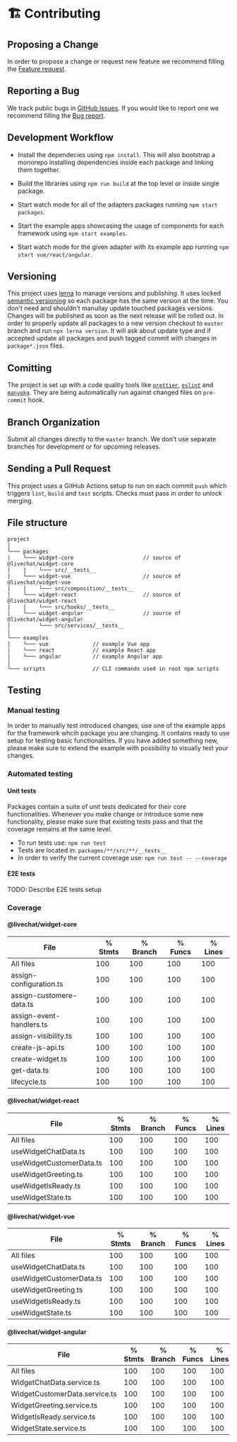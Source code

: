 # 🏗 Contributing

## Proposing a Change

In order to propose a change or request new feature we recommend filling the [Feature request](https://github.com/livechat/chat-widget-adapters/issues/new/choose).

## Reporting a Bug

We track public bugs in [GitHub Issues](https://github.com/livechat/chat-widget-adapters/issues). If you would like to report one we recommend filling the [Bug report](https://github.com/livechat/chat-widget-adapters/issues/new/choose).

## Development Workflow

- Install the dependecies using `npm install`. This will also bootstrap a monorepo installing dependencies inside each package and linking them together.

- Build the libraries using `npm run build` at the top level or inside single package.

- Start watch mode for all of the adapters packages running `npm start packages`.

- Start the example apps showcasing the usage of components for each framework using `npm start examples`.

- Start watch mode for the given adapter with its example app running `npm start vue/react/angular`.

## Versioning

This project uses [lerna](https://lerna.js.org/) to manage versions and publishing. It uses locked [semantic versioning](https://semver.org/) so each package has the same version at the time. You don't need and shouldn't manullay update touched packages versions. Changes will be published as soon as the next release will be rolled out. In order to properly update all packages to a new version checkout to `master` branch and run `npx lerna version`. It will ask about update type and if accepted update all packages and push tagged commit with changes in `package*.json` files.

## Comitting

The project is set up with a code quality tools like [`prettier`](https://npm.im/prettier), [`eslint`](https://npm.im/eslint) and [`manypkg`](https://npm.im/@manypkg/cli). They are being automatically run against changed files on `pre-commit` hook.

## Branch Organization

Submit all changes directly to the `master` branch. We don’t use separate branches for development or for upcoming releases.

## Sending a Pull Request

This project uses a GitHub Actions setup to run on each commit `push` which triggers `lint`, `build` and `test` scripts. Checks must pass in order to unlock merging.

## File structure

```
project
|
└─── packages
|    └─── widget-core                      // source of @livechat/widget-core
|    |    └─── src/__tests__
|    └─── widget-vue                       // source of @livechat/widget-vue
|    |    └─── src/composition/__tests__
|    └─── widget-react                     // source of @livechat/widget-react
|    |    └─── src/hooks/__tests__
|    └─── widget-angular                   // source of @livechat/widget-angular
|         └─── src/services/__tests__
|
└─── examples
|    └─── vue              // example Vue app
|    └─── react            // example React app
|    └─── angular          // example Angular app
|
└─── scripts               // CLI commands used in root npm scripts
```

## Testing

### Manual testing

In order to manually test introduced changes, use one of the example apps for the framework whcih package you are changing. It contains ready to use setup for testing basic functionalities. If you have added something new, please make sure to extend the example with possibility to visually test your changes.

### Automated testing

#### Unit tests

Packages contain a suite of unit tests dedicated for their core functionalities. Whenever you make change or introduce some new functionality, please make sure that existing tests pass and that the coverage remains at the same level.

- To run tests use: `npm run test`
- Tests are located in: `packages/**/src/**/__tests__`
- In order to verify the current coverage use: `npm run test -- --coverage`

#### E2E tests

TODO: Describe E2E tests setup

### Coverage

#### @livechat/widget-core

| File                     | % Stmts | % Branch | % Funcs | % Lines |
| ------------------------ | ------- | -------- | ------- | ------- |
| All files                | 100     | 100      | 100     | 100     |
| assign-configuration.ts  | 100     | 100      | 100     | 100     |
| assign-customere-data.ts | 100     | 100      | 100     | 100     |
| assign-event-handlers.ts | 100     | 100      | 100     | 100     |
| assign-visibility.ts     | 100     | 100      | 100     | 100     |
| create-js-api.ts         | 100     | 100      | 100     | 100     |
| create-widget.ts         | 100     | 100      | 100     | 100     |
| get-data.ts              | 100     | 100      | 100     | 100     |
| lifecycle.ts             | 100     | 100      | 100     | 100     |

#### @livechat/widget-react

| File                     | % Stmts | % Branch | % Funcs | % Lines |
| ------------------------ | ------- | -------- | ------- | ------- |
| All files                | 100     | 100      | 100     | 100     |
| useWidgetChatData.ts     | 100     | 100      | 100     | 100     |
| useWidgetCustomerData.ts | 100     | 100      | 100     | 100     |
| useWidgetGreeting.ts     | 100     | 100      | 100     | 100     |
| useWidgetIsReady.ts      | 100     | 100      | 100     | 100     |
| useWidgetState.ts        | 100     | 100      | 100     | 100     |

#### @livechat/widget-vue

| File                     | % Stmts | % Branch | % Funcs | % Lines |
| ------------------------ | ------- | -------- | ------- | ------- |
| All files                | 100     | 100      | 100     | 100     |
| useWidgetChatData.ts     | 100     | 100      | 100     | 100     |
| useWidgetCustomerData.ts | 100     | 100      | 100     | 100     |
| useWidgetGreeting.ts     | 100     | 100      | 100     | 100     |
| useWidgetIsReady.ts      | 100     | 100      | 100     | 100     |
| useWidgetState.ts        | 100     | 100      | 100     | 100     |

#### @livechat/widget-angular

| File                          | % Stmts | % Branch | % Funcs | % Lines |
| ----------------------------- | ------- | -------- | ------- | ------- |
| All files                     | 100     | 100      | 100     | 100     |
| WidgetChatData.service.ts     | 100     | 100      | 100     | 100     |
| WidgetCustomerData.service.ts | 100     | 100      | 100     | 100     |
| WidgetGreeting.service.ts     | 100     | 100      | 100     | 100     |
| WidgetIsReady.service.ts      | 100     | 100      | 100     | 100     |
| WidgetState.service.ts        | 100     | 100      | 100     | 100     |
